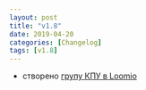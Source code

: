 ```yaml
---
layout: post
title: "v1.8"
date: 2019-04-20
categories: [Changelog]
tags: [v1.8]
---
```


- створено [групу КПУ в Loomio](https://www.loomio.org/g/bHJmpKjx/-)
